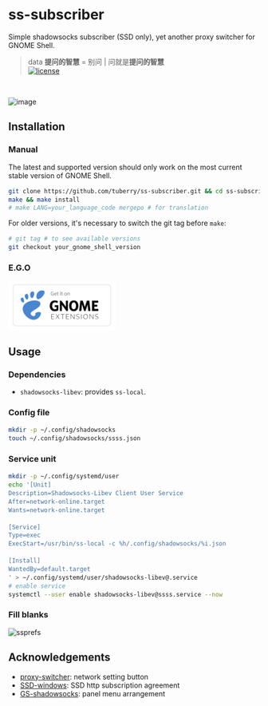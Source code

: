 # ss-subscriber

Simple shadowsocks subscriber (SSD only), yet another proxy switcher for GNOME Shell.
> data **提问的智慧** = 别问 | 问就是**提问的智慧**<br>
[![license]](/LICENSE)
<br>

![image](https://user-images.githubusercontent.com/17917040/81277066-76b7dd00-9086-11ea-953e-af4236c17ee7.png)

## Installation

### Manual

The latest and supported version should only work on the most current stable version of GNOME Shell.

```bash
git clone https://github.com/tuberry/ss-subscriber.git && cd ss-subscriber
make && make install
# make LANG=your_language_code mergepo # for translation
```

For older versions, it's necessary to switch the git tag before `make`:

```bash
# git tag # to see available versions
git checkout your_gnome_shell_version
```

### E.G.O

[<img src="https://raw.githubusercontent.com/andyholmes/gnome-shell-extensions-badge/master/get-it-on-ego.svg?sanitize=true" alt="Get it on GNOME Extensions" height="100" align="middle">][EGO]

## Usage

### Dependencies

* `shadowsocks-libev`: provides `ss-local`.

### Config file

```bash
mkdir -p ~/.config/shadowsocks
touch ~/.config/shadowsocks/ssss.json
```

### Service unit

```bash
mkdir -p ~/.config/systemd/user
echo '[Unit]
Description=Shadowsocks-Libev Client User Service
After=network-online.target
Wants=network-online.target

[Service]
Type=exec
ExecStart=/usr/bin/ss-local -c %h/.config/shadowsocks/%i.json

[Install]
WantedBy=default.target
' > ~/.config/systemd/user/shadowsocks-libev@.service
# enable service
systemctl --user enable shadowsocks-libev@ssss.service --now
```

### Fill blanks

![ssprefs](https://user-images.githubusercontent.com/17917040/112720157-9c1c3680-8f37-11eb-9c75-8d5115acf93c.png)

## Acknowledgements

* [proxy-switcher](https://github.com/tomflannaghan/proxy-switcher): network setting button
* [SSD-windows](https://github.com/TheCGDF/SSD-Windows/wiki/HTTP-Subscription-Agreement): SSD http subscription agreement
* [GS-shadowsocks](https://github.com/ylxdzsw/gnome-shell-extension-shadowsocks): panel menu arrangement

[license]:https://img.shields.io/badge/license-GPLv3-green.svg
[EGO]:https://extensions.gnome.org/extension/3073/ss-subscriber/
